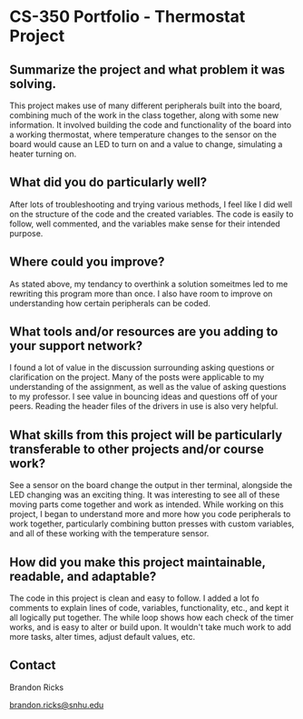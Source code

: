 # CS-350 Portfolio - Thermostat Project

## Summarize the project and what problem it was solving.
This project makes use of many different peripherals built into the board, combining much of the work in the class together, along with some new information. It involved building the code and functionality of the board into a working thermostat, where temperature changes to the sensor on the board would cause an LED to turn on and a value to change, simulating a heater turning on.

## What did you do particularly well?
After lots of troubleshooting and trying various methods, I feel like I did well on the structure of the code and the created variables. The code is easily to follow, well commented, and the variables make sense for their intended purpose.

## Where could you improve?
As stated above, my tendancy to overthink a solution someitmes led to me rewriting this program more than once. I also have room to improve on understanding how certain peripherals can be coded.

## What tools and/or resources are you adding to your support network?
I found a lot of value in the discussion surrounding asking questions or clarification on the project. Many of the posts were applicable to my understanding of the assignment, as well as the value of asking questions to my professor. I see value in bouncing ideas and questions off of your peers. Reading the header files of the drivers in use is also very helpful.

## What skills from this project will be particularly transferable to other projects and/or course work?
See a sensor on the board change the output in ther terminal, alongside the LED changing was an exciting thing. It was interesting to see all of these moving parts come together and work as intended. While working on this project, I began to understand more and more how you code peripherals to work together, particularly combining button presses with custom variables, and all of these working with the temperature sensor.

## How did you make this project maintainable, readable, and adaptable?
The code in this project is clean and easy to follow. I added a lot fo comments to explain lines of code, variables, functionality, etc., and kept it all logically put together. The while loop shows how each check of the timer works, and is easy to alter or build upon. It wouldn't take much work to add more tasks, alter times, adjust default values, etc.

## Contact
Brandon Ricks

brandon.ricks@snhu.edu
